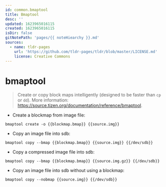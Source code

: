 ```yaml
---
id: common.bmaptool
title: Bmaptool
desc: ''
updated: 1623965016115
created: 1623965016115
isDir: false
gitNotePath: 'pages/{{ noteHiearchy }}.md'
sources:
  - name: tldr-pages
    url: 'https://github.com/tldr-pages/tldr/blob/master/LICENSE.md'
    license: Creative Commons
---
```

# bmaptool

> Create or copy block maps intelligently (designed to be faster than `cp` or `dd`).
> More information: <https://source.tizen.org/documentation/reference/bmaptool>.

- Create a blockmap from image file:

`bmaptool create -o {{blockmap.bmap}} {{source.img}}`

- Copy an image file into sdb:

`bmaptool copy --bmap {{blockmap.bmap}} {{source.img}} {{/dev/sdb}}`

- Copy a compressed image file into sdb:

`bmaptool copy --bmap {{blockmap.bmap}} {{source.img.gz}} {{/dev/sdb}}`

- Copy an image file into sdb without using a blockmap:

`bmaptool copy --nobmap {{source.img}} {{/dev/sdb}}`

